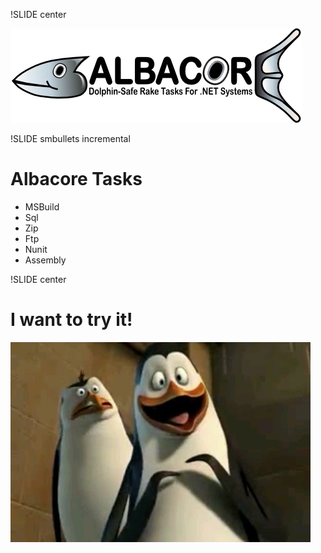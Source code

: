 !SLIDE center

![me](albacore.png)



!SLIDE smbullets incremental


# Albacore Tasks

* MSBuild
* Sql
* Zip
* Ftp
* Nunit
* Assembly

!SLIDE center

# I want to try it!

![penguin](penguin.jpg)
